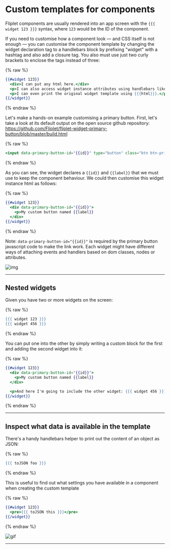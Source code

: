 # Custom templates for components

Fliplet components are usually rendered into an app screen with the `{{{ widget 123 }}}` syntax, where `123` would be the ID of the component.

If you need to customise how a component look — and CSS itself is not enough — you can customise the component template by changing the widget declaration tag to a handlebars block by prefixing "widget" with a hashtag and also add a closure tag. You also must use just two curly brackets to enclose the tags instead of three:

{% raw %}
```handlebars
{{#widget 123}}
  <div>I can put any html here.</div>
  <p>I can also access widget instance attributes using handlebars like {{ name }}.</p>
  <p>I can even print the original widget template using {{{html}}}.</p>
{{/widget}}
```
{% endraw %}

Let's make a hands-on example customising a primary button. First, let's take a look at its default output on the open source github repository: https://github.com/Fliplet/fliplet-widget-primary-button/blob/master/build.html

{% raw %}
```handlebars
<input data-primary-button-id="{{id}}" type="button" class="btn btn-primary" value="{{#if label}}{{label}}{{else}}Primary button{{/if}}" />
```
{% endraw %}

As you can see, the widget declares a `{{id}}` and `{{label}}` that we must use to keep the component behaviour. We could then customise this widget instance html as follows:

{% raw %}
```handlebars
{{#widget 123}}
  <div data-primary-button-id="{{id}}">
    <p>My custom button named {{label}}
  </div>
{{/widget}}
```
{% endraw %}

Note: `data-primary-button-id="{{id}}"` is required by the primary button javascript code to make the link work. Each widget might have different ways of attaching events and handlers based on dom classes, nodes or attributes.

![img](https://cl.ly/0j451L1O3b2V/Image%202018-05-25%20at%201.48.42%20PM.png)

---

## Nested widgets

Given you have two or more widgets on the screen:

{% raw %}
```handlebars
{{{ widget 123 }}}
{{{ widget 456 }}}
```
{% endraw %}

You can put one into the other by simply writing a custom block for the first and adding the second widget into it:

{% raw %}
```handlebars
{{#widget 123}}
  <div data-primary-button-id="{{id}}">
    <p>My custom button named {{label}}
  </div>

  <p>And here I'm going to include the other widget: {{{ widget 456 }}}</p>
{{/widget}}
```
{% endraw %}

---

## Inspect what data is available in the template

There's a handy handlebars helper to print out the content of an object as JSON:

{% raw %}
```handlebars
{{{ toJSON foo }}}
```
{% endraw %}

This is useful to find out what settings you have available in a component when creating the custom template

{% raw %}
```handlebars
{{#widget 123}}
  <pre>{{{ toJSON this }}}</pre>
{{/widget}}
```
{% endraw %}

![gif](https://cl.ly/0M1X0K341s0F/Image%202018-05-25%20at%201.46.52%20PM.png)

---